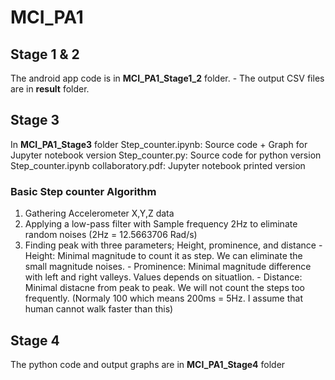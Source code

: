 # MCI_PA1

## Stage 1 & 2

The android app code is in **MCI_PA1_Stage1_2** folder.
	- The output CSV files are in **result** folder.

## Stage 3

In **MCI_PA1_Stage3** folder 
Step_counter.ipynb: Source code + Graph for Jupyter notebook version
Step_counter.py: Source code for python version
Step_counter.ipynb collaboratory.pdf: Jupyter notebook printed version

### Basic Step counter Algorithm
  1. Gathering Accelerometer X,Y,Z data
  2. Applying a low-pass filter with Sample frequency 2Hz to eliminate random noises 
    (2Hz = 12.5663706 Rad/s)
  3. Finding peak with three parameters; Height, prominence, and distance
    - Height: Minimal magnitude to count it as step. We can eliminate the small magnitude noises.
    - Prominence: Minimal magnitude difference with left and right valleys. Values depends on situatlion.
    - Distance: Minimal distacne from peak to peak. We will not count the steps too frequently. 
      (Normaly 100 which means 200ms = 5Hz. I assume that human cannot walk faster than this)


## Stage 4

The python code and output graphs are in **MCI_PA1_Stage4** folder
